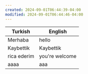 ```yaml
---
created: 2024-09-01T06:44:39-04:00
modified: 2024-09-01T06:44:46-04:00
---
```


| Turkish     | English        |
| ----------- | -------------- |
| Merhaba     | hello          |
| Kaybettik   | Kaybettik      |
| rica ederim | you're welcome |
| aaaa        | aaa            |
